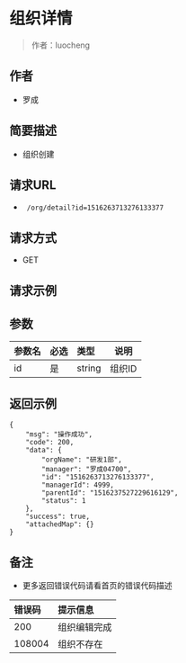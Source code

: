 # 组织详情

> 作者：luocheng

## 作者

- 罗成
    
## 简要描述

- 组织创建

## 请求URL
- ` /org/detail?id=1516263713276133377`
  
## 请求方式
- GET 

## 请求示例


## 参数

|参数名|必选|类型|说明|
|:----    |:---|:----- |-----   |
|id |是  |string | 组织ID    |



## 返回示例 

``` 
{
    "msg": "操作成功",
    "code": 200,
    "data": {
        "orgName": "研发1部",
        "manager": "罗成04700",
        "id": "1516263713276133377",
        "managerId": 4999,
        "parentId": "1516237527229616129",
        "status": 1
    },
    "success": true,
    "attachedMap": {}
}
```





## 备注 

- 更多返回错误代码请看首页的错误代码描述

|错误码|提示信息|
|:----    |:---|
|200 |组织编辑完成  |
|108004 |组织不存在 |